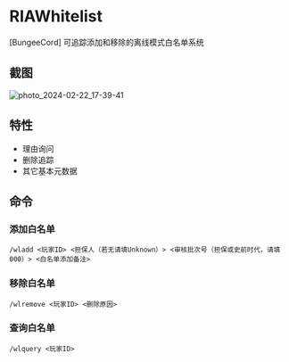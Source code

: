 # RIAWhitelist

[BungeeCord] 可追踪添加和移除的离线模式白名单系统

## 截图

![photo_2024-02-22_17-39-41](https://github.com/RIA-AED/RIAWhitelist/assets/30802565/29f3eaff-4430-430e-a574-74c70f2e04de)

## 特性

* 理由询问
* 删除追踪
* 其它基本元数据

## 命令

### 添加白名单

```
/wladd <玩家ID> <担保人（若无请填Unknown）> <审核批次号（担保或史前时代，请填 000）> <白名单添加备注>
```

### 移除白名单

```
/wlremove <玩家ID> <删除原因>
```

### 查询白名单

```
/wlquery <玩家ID>
```

